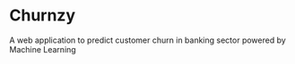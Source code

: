 # Churnzy

A web application to predict customer churn in banking sector powered by Machine Learning
 
